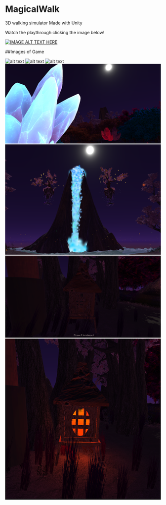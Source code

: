 # MagicalWalk
3D walking simulator
Made with Unity

Watch the playthrough clicking the image below!

[![IMAGE ALT TEXT HERE](https://img.youtube.com/vi/uMG2iKQ3erE/0.jpg)](https://www.youtube.com/watch?v=uMG2iKQ3erE)

##Images of Game

![alt text](https://github.com/JessieSu2/MagicalWalk/blob/main/Scenary.png)
![alt text](https://github.com/JessieSu2/MagicalWalk/blob/main/Scenary2.png)
![alt text](https://github.com/JessieSu2/MagicalWalk/blob/main/Scenary3.png)
![alt text](https://github.com/JessieSu2/MagicalWalk/blob/main/Scenary4.png)
![alt text](https://github.com/JessieSu2/MagicalWalk/blob/main/Waterfall.png)
![alt text](https://github.com/JessieSu2/MagicalWalk/blob/main/FireplaceNotLit.png)
![alt text](https://github.com/JessieSu2/MagicalWalk/blob/main/FireplaceLit.png)
